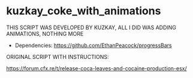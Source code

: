 # kuzkay_coke_with_animations
THIS SCRIPT WAS DEVELOPED BY KUZKAY, ALL I DID WAS ADDING ANIMATIONS, NOTHING MORE

- Dependencies:
https://github.com/EthanPeacock/progressBars

ORIGINAL SCRIPT WITH INSTRUCTIONS:

https://forum.cfx.re/t/release-coca-leaves-and-cocaine-production-esx/
